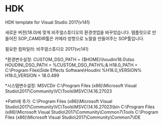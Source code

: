 # HDK
HDK template for Visual Studio 2017(v141)

새로운 버젼(18.0)에 맞게 비주얼스튜디오의 환경셋업을 바꾸었습니다. 템플릿으로 만들어진 SOP_CAMDIR툴은 카메라 방향으로 노말을 만들어주는 SOP툴입니다.

필요한 컴파일러: 비주얼스튜디오 2017(vc141)

*환경변수설정:
CUSTOM_DSO_PATH = {$HOME}\houdini18.0\dso
HOUDINI_DSO_PATH = %CUSTOM_DSO_PATH%;&
H18.0_PATH = C:\Program Files\Side Effects Software\Houdini %H18.0_VERSION% 
H18.0_VERSION = 18.0.499

*시스템변수설정: 
MSVCDir C:\Program Files (x86)\Microsoft Visual Studio\2017\Community\VC\Tools\MSVC\14.16.27023​

*Path에 추가:
C:\Program Files (x86)\Microsoft Visual Studio\2017\Community\VC\Tools\MSVC\14.16.27023\bin​​
C:\Program Files (x86)\Microsoft Visual Studio\2017\Community\Common7\Tools​
C:\Program Files (x86)\Microsoft Visual Studio\2017\Community\Common7\IDE​

